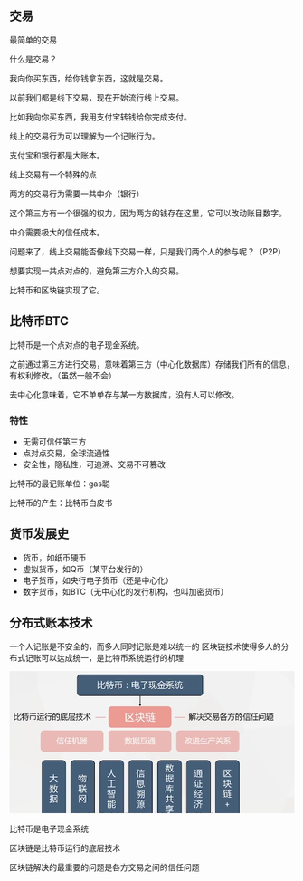 ## 交易

最简单的交易

什么是交易？

我向你买东西，给你钱拿东西，这就是交易。

以前我们都是线下交易，现在开始流行线上交易。

比如我向你买东西，我用支付宝转钱给你完成支付。

线上的交易行为可以理解为一个记账行为。

支付宝和银行都是大账本。

线上交易有一个特殊的点

两方的交易行为需要一共中介（银行）

这个第三方有一个很强的权力，因为两方的钱存在这里，它可以改动账目数字。

中介需要极大的信任成本。

问题来了，线上交易能否像线下交易一样，只是我们两个人的参与呢？（P2P）

想要实现一共点对点的，避免第三方介入的交易。

比特币和区块链实现了它。

## 比特币BTC

比特币是一个点对点的电子现金系统。

之前通过第三方进行交易，意味着第三方（中心化数据库）存储我们所有的信息，有权利修改。（虽然一般不会）



去中心化意味着，它不单单存与某一方数据库，没有人可以修改。



### 特性

- 无需可信任第三方
- 点对点交易，全球流通性
- 安全性，隐私性，可追溯、交易不可篡改

比特币的最记账单位：gas聪



比特币的产生：比特币白皮书

## 货币发展史

- 货币，如纸币硬币
- 虚拟货币，如Q币（某平台发行的）
- 电子货币，如央行电子货币（还是中心化）
- 数字货币，如BTC（无中心化的发行机构，也叫加密货币）



## 分布式账本技术

一个人记账是不安全的，而多人同时记账是难以统一的
区块链技术使得多人的分布式记账可以达成统一，是比特币系统运行的机理

![image-20231014114028358](assets\image-20231014114028358.png)



比特币是电子现金系统

区块链是比特币运行的底层技术

区块链解决的最重要的问题是各方交易之间的信任问题


